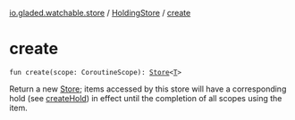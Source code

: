 [io.gladed.watchable.store](../index.md) / [HoldingStore](index.md) / [create](./create.md)

# create

`fun create(scope: CoroutineScope): `[`Store`](../-store/index.md)`<`[`T`](index.md#T)`>`

Return a new [Store](../-store/index.md); items accessed by this store will have a corresponding hold (see [createHold](#)) in
effect until the completion of all scopes using the item.

